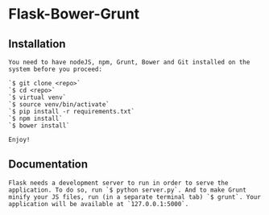 # Flask-Bower-Grunt

## Installation

	You need to have nodeJS, npm, Grunt, Bower and Git installed on the system before you proceed:

	`$ git clone <repo>`
	`$ cd <repo>`
	`$ virtual venv`
	`$ source venv/bin/activate`
	`$ pip install -r requirements.txt`
  	`$ npm install`
  	`$ bower install`

	Enjoy!

## Documentation

  	Flask needs a development server to run in order to serve the application. To do so, run `$ python server.py`. And to make Grunt minify your JS files, run (in a separate terminal tab) `$ grunt`. Your application will be available at `127.0.0.1:5000`.
